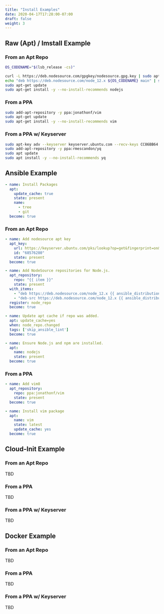 ```yaml
---
title: "Install Examples"
date: 2020-04-17T17:28:00-07:00
draft: false
weight: 3
---
```


## Raw (Apt) / Imstall Example

### From an Apt Repo

```sh
OS_CODENAME="$(lsb_release -cs)"

curl -L https://deb.nodesource.com/gpgkey/nodesource.gpg.key | sudo apt-key add -
echo "deb https://deb.nodesource.com/node_12.x ${OS_CODENAME} main" | sudo tee -a /etc/apt/sources.list.d/node.list
sudo apt-get update
sudo apt-get install -y --no-install-recommends nodejs
```

### From a PPA

```sh
sudo add-apt-repository -y ppa:jonathonf/vim
sudo apt-get update
sudo apt-get install -y --no-install-recommends vim
```

### From a PPA w/ Keyserver

```sh
sudo apt-key adv --keyserver keyserver.ubuntu.com --recv-keys CC86BB64
sudo add-apt-repository -y ppa:rmescandon/yq
sudo apt update
sudo apt install -y --no-install-recommends yq
```

## Ansible Example

```yaml
- name: Install Packages
  apt:
    update_cache: true
    state: present
    name:
      - tree
      - git
  become: true
```

### From an Apt Repo

```yaml
- name: Add nodesource apt key
  apt_key:
    url: https://keyserver.ubuntu.com/pks/lookup?op=get&fingerprint=on&search=0x1655A0AB68576280
    id: "68576280"
    state: present
  become: true

- name: Add NodeSource repositories for Node.js.
  apt_repository:
    repo: "{{ item }}"
    state: present
  with_items:
    - "deb https://deb.nodesource.com/node_12.x {{ ansible_distribution_release }} main"
    - "deb-src https://deb.nodesource.com/node_12.x {{ ansible_distribution_release }} main"
  register: node_repo
  become: true

- name: Update apt cache if repo was added.
  apt: update_cache=yes
  when: node_repo.changed
  tags: ['skip_ansible_lint']
  become: true

- name: Ensure Node.js and npm are installed.
  apt:
    name: nodejs
    state: present
  become: true
```

### From a PPA

```yaml
- name: Add vim8
  apt_repository:
    repo: ppa:jonathonf/vim
    state: present
  become: true

- name: Install vim package
  apt:
    name: vim
    state: latest
    update_cache: yes
  become: true

```

## Cloud-Init Example

### From an Apt Repo

TBD

### From a PPA

TBD

### From a PPA w/ Keyserver

TBD

## Docker Example

### From an Apt Repo

TBD

### From a PPA

TBD

### From a PPA w/ Keyserver

TBD
